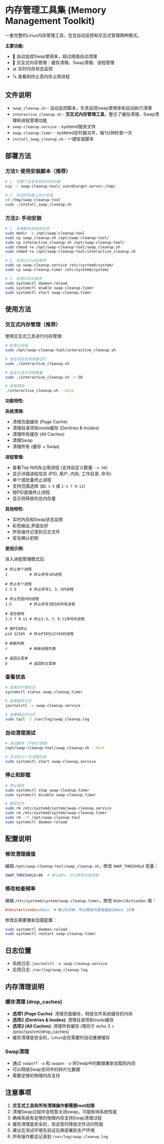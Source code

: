 # 内存管理工具集 (Memory Management Toolkit)

一套完整的Linux内存管理工具，包含自动监控和交互式管理两种模式。

**主要功能:**
- 🤖 自动监控Swap使用率，超过阈值自动清理
- 🎯 交互式内存管理：缓存清理、Swap清理、进程管理
- 📊 实时内存状态监控
- 🔍 查看和终止高内存占用进程

## 文件说明

- `swap_cleanup.sh` - 自动监控脚本，负责监控swap使用率和自动执行清理
- `interactive_cleanup.sh` - **交互式内存管理工具**，整合了缓存清理、Swap清理和进程管理功能
- `swap-cleanup.service` - systemd服务文件
- `swap-cleanup.timer` - systemd定时器文件，每1分钟检查一次
- `install_swap_cleanup.sh` - 一键安装脚本

## 部署方法

### 方法1: 使用安装脚本（推荐）

```bash
# 1. 将整个目录复制到目标机器
scp -r swap-cleanup-tool/ user@target-server:/tmp/

# 2. 在目标机器上执行安装
cd /tmp/swap-cleanup-tool
sudo ./install_swap_cleanup.sh
```

### 方法2: 手动安装

```bash
# 1. 复制脚本到系统目录
sudo mkdir -p /opt/swap-cleanup-tool
sudo cp swap_cleanup.sh /opt/swap-cleanup-tool/
sudo cp interactive_cleanup.sh /opt/swap-cleanup-tool/
sudo chmod +x /opt/swap-cleanup-tool/swap_cleanup.sh
sudo chmod +x /opt/swap-cleanup-tool/interactive_cleanup.sh

# 2. 安装systemd服务
sudo cp swap-cleanup.service /etc/systemd/system/
sudo cp swap-cleanup.timer /etc/systemd/system/

# 3. 启用并启动服务
sudo systemctl daemon-reload
sudo systemctl enable swap-cleanup.timer
sudo systemctl start swap-cleanup.timer
```

## 使用方法

### 交互式内存管理（推荐）

使用交互式工具进行内存管理:

```bash
# 如果已安装
sudo /opt/swap-cleanup-tool/interactive_cleanup.sh

# 或在项目目录直接运行
sudo ./interactive_cleanup.sh

# 自定义显示进程数量
sudo ./interactive_cleanup.sh -n 50

# 查看帮助
./interactive_cleanup.sh --help
```

**功能特性:**

**系统清理:**
- 清理页面缓存 (Page Cache)
- 清理目录项和inode缓存 (Dentries & Inodes)
- 清理所有缓存 (All Caches)
- 清理Swap
- 清理所有 (缓存 + Swap)

**进程管理:**
- 查看Top N内存占用进程 (支持自定义数量: `-n 50`)
- 显示详细进程信息 (PID, 用户, 内存, 工作目录, 命令)
- 单个或批量终止进程
- 支持范围选择 (如: `1-5` 或 `1-3 7 9-11`)
- 按PID直接终止进程
- 显示将释放的总内存量

**其他特性:**
- 实时内存和Swap状态监控
- 彩色输出,界面友好
- 所有操作记录到日志文件
- 安全确认机制

**使用示例:**

进入进程管理模式后:
```
# 终止单个进程
1          # 终止序号1的进程

# 终止多个进程
1 3 5      # 终止序号1、3、5的进程

# 终止范围内的进程
1-5        # 终止序号1到5的所有进程

# 混合使用
1-3 7 9-11 # 终止1-3、7、9-11序号的进程

# 按PID终止
pid 12345  # 终止PID为12345的进程

# 刷新列表
r          # 刷新进程列表

# 返回主菜单
b          # 返回到主菜单
```

### 查看状态
```bash
# 查看定时器状态
systemctl status swap-cleanup.timer

# 查看服务日志
journalctl -u swap-cleanup.service

# 查看最近的日志
sudo tail -f /var/log/swap_cleanup.log
```

### 自动清理测试
```bash
# 测试脚本（不执行清理）
/opt/swap-cleanup-tool/swap_cleanup.sh --test

# 手动执行一次清理检查
sudo systemctl start swap-cleanup.service
```

### 停止和卸载
```bash
# 停止服务
sudo systemctl stop swap-cleanup.timer
sudo systemctl disable swap-cleanup.timer

# 删除文件
sudo rm /etc/systemd/system/swap-cleanup.service
sudo rm /etc/systemd/system/swap-cleanup.timer
sudo rm -rf /opt/swap-cleanup-tool
sudo systemctl daemon-reload
```

## 配置说明

### 修改清理阈值
编辑 `/opt/swap-cleanup-tool/swap_cleanup.sh`，修改 `SWAP_THRESHOLD` 变量：
```bash
SWAP_THRESHOLD=80  # 默认80%，可以修改为其他值
```

### 修改检查频率
编辑 `/etc/systemd/system/swap-cleanup.timer`，修改 `OnUnitActiveSec` 值：
```ini
OnUnitActiveSec=5min  # 默认5分钟，可以修改为其他值如10min、1h等
```

修改后需要重新加载配置：
```bash
sudo systemctl daemon-reload
sudo systemctl restart swap-cleanup.timer
```

## 日志位置

- 系统日志: `journalctl -u swap-cleanup.service`
- 应用日志: `/var/log/swap_cleanup.log`

## 内存清理说明

### 缓存清理 (drop_caches)
- **选项1 (Page Cache)**: 清理页面缓存，释放文件系统缓存的内存
- **选项2 (Dentries & Inodes)**: 清理目录项和inode缓存
- **选项3 (All Caches)**: 清理所有缓存 (等同于 echo 3 > /proc/sys/vm/drop_caches)
- 缓存清理是安全的，Linux会在需要时自动重建缓存

### Swap清理
- 通过 `swapoff -a` 和 `swapon -a` 将Swap中的数据重新加载到内存
- 可以释放Swap空间中的碎片化数据
- 需要足够的物理内存支持

## 注意事项

1. **交互式工具和所有清理操作都需要root权限**
2. 清理Swap过程中会短暂关闭swap，可能影响系统性能
3. 确保系统有足够的物理内存支持Swap清理过程
4. 缓存清理是安全的，但会暂时降低文件访问性能
5. 建议在测试环境先验证后再部署到生产环境
6. 所有操作都会记录到 `/var/log/swap_cleanup.log`
